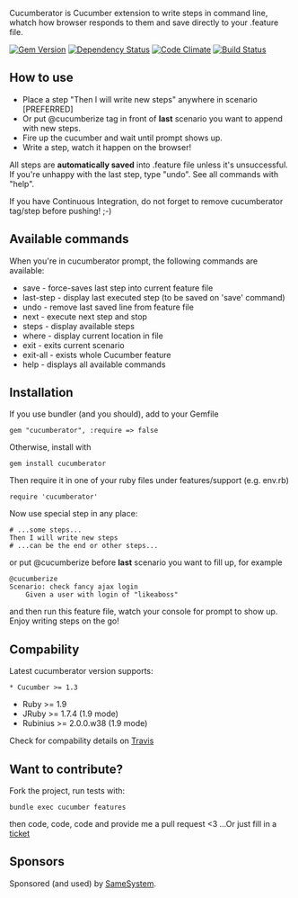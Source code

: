 Cucumberator is Cucumber extension to write steps in command line, whatch how browser responds to them and save directly to your .feature file.

[![Gem Version](https://badge.fury.io/rb/cucumberator.png)](http://badge.fury.io/rb/cucumberator)
[![Dependency Status](https://gemnasium.com/vidmantas/cucumberator.png)](https://gemnasium.com/vidmantas/cucumberator)
[![Code Climate](https://codeclimate.com/github/vidmantas/cucumberator.png)](https://codeclimate.com/github/vidmantas/cucumberator)
[![Build Status](https://travis-ci.org/vidmantas/cucumberator.png)](https://travis-ci.org/vidmantas/cucumberator)

## How to use

* Place a step "Then I will write new steps" anywhere in scenario [PREFERRED]
* Or put @cucumberize tag in front of **last** scenario you want to append with new steps.
* Fire up the cucumber and wait until prompt shows up.
* Write a step, watch it happen on the browser!

All steps are **automatically saved** into .feature file unless it's unsuccessful. If you're unhappy with the last step, type "undo". See all commands with "help".

If you have Continuous Integration, do not forget to remove cucumberator tag/step before pushing! ;-)

## Available commands

When you're in cucumberator prompt, the following commands are available:

* save      - force-saves last step into current feature file
* last-step - display last executed step (to be saved on 'save' command)
* undo      - remove last saved line from feature file
* next      - execute next step and stop
* steps     - display available steps
* where     - display current location in file
* exit      - exits current scenario
* exit-all  - exists whole Cucumber feature
* help      - displays all available commands

## Installation

If you use bundler (and you should), add to your Gemfile

	gem "cucumberator", :require => false

Otherwise, install with

	gem install cucumberator

Then require it in one of your ruby files under features/support (e.g. env.rb)

	require 'cucumberator'

Now use special step in any place:

	# ...some steps...
	Then I will write new steps
	# ...can be the end or other steps...

or put @cucumberize before **last** scenario you want to fill up, for example

	@cucumberize
	Scenario: check fancy ajax login
		Given a user with login of "likeaboss"

and then run this feature file, watch your console for prompt to show up. Enjoy writing steps on the go!

## Compability

Latest cucumberator version supports:

	* Cucumber >= 1.3
  * Ruby >= 1.9
  * JRuby >= 1.7.4 (1.9 mode)
  * Rubinius >= 2.0.0.w38 (1.9 mode)

Check for compability details on [Travis](https://travis-ci.org/vidmantas/cucumberator)

## Want to contribute?

Fork the project, run tests with:

	bundle exec cucumber features

then code, code, code and provide me a pull request <3
...Or just fill in a [ticket](https://github.com/vidmantas/cucumberator/issues)

## Sponsors

Sponsored (and used) by [SameSystem](http://www.samesystem.com).
